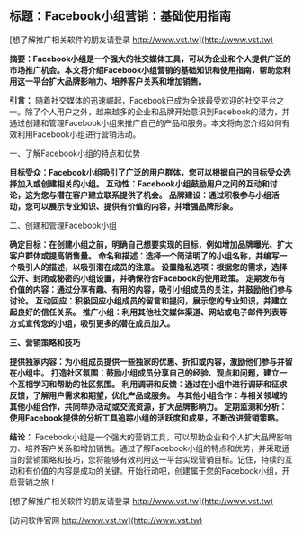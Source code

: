 ## **标题：Facebook小组营销：基础使用指南**

[想了解推广相关软件的朋友请登录 http://www.vst.tw](http://www.vst.tw)

**摘要：Facebook小组是一个强大的社交媒体工具，可以为企业和个人提供广泛的市场推广机会。本文将介绍Facebook小组营销的基础知识和使用指南，帮助您利用这一平台扩大品牌影响力、培养客户关系和增加销售。**

**引言：**
随着社交媒体的迅速崛起，Facebook已成为全球最受欢迎的社交平台之一。除了个人用户之外，越来越多的企业和品牌开始意识到Facebook的潜力，并通过创建和管理Facebook小组来推广自己的产品和服务。本文将向您介绍如何有效利用Facebook小组进行营销活动。

一、了解Facebook小组的特点和优势

**目标受众：Facebook小组吸引了广泛的用户群体，您可以根据自己的目标受众选择加入或创建相关的小组。**
**互动性：Facebook小组鼓励用户之间的互动和讨论，这为您与潜在客户建立联系提供了机会。**
**品牌建设：通过积极参与小组活动，您可以展示专业知识、提供有价值的内容，并增强品牌形象。**

二、创建和管理Facebook小组

**确定目标：在创建小组之前，明确自己想要实现的目标，例如增加品牌曝光、扩大客户群体或提高销售量。**
**命名和描述：选择一个简洁明了的小组名称，并编写一个吸引人的描述，以吸引潜在成员的注意。**
**设置隐私选项：根据您的需求，选择公开、封闭或秘密的小组设置，并确保符合Facebook的使用政策。**
**定期发布有价值的内容：通过分享有趣、有用的内容，吸引小组成员的关注，并鼓励他们参与讨论。**
**互动回应：积极回应小组成员的留言和提问，展示您的专业知识，并建立起良好的信任关系。**
**推广小组：利用其他社交媒体渠道、网站或电子邮件列表等方式宣传您的小组，吸引更多的潜在成员加入。**

**三、营销策略和技巧**

**提供独家内容：为小组成员提供一些独家的优惠、折扣或内容，激励他们参与并留在小组中。**
**打造社区氛围：鼓励小组成员分享自己的经验、观点和问题，建立一个互相学习和帮助的社区氛围。**
**利用调研和反馈：通过在小组中进行调研和征求反馈，了解用户需求和期望，优化产品或服务。**
**与其他小组合作：与相关领域的其他小组合作，共同举办活动或交流资源，扩大品牌影响力。**
**定期监测和分析：使用Facebook提供的分析工具追踪小组的活跃度和成果，不断改进营销策略。**

**结论：**
Facebook小组是一个强大的营销工具，可以帮助企业和个人扩大品牌影响力、培养客户关系和增加销售。通过了解Facebook小组的特点和优势，并采取适当的营销策略和技巧，您将能够有效利用这一平台实现营销目标。记住，持续的互动和有价值的内容是成功的关键。开始行动吧，创建属于您的Facebook小组，开启营销之旅！

[想了解推广相关软件的朋友请登录 http://www.vst.tw](http://www.vst.tw)


[访问软件官网 http://www.vst.tw](http://www.vst.tw)
